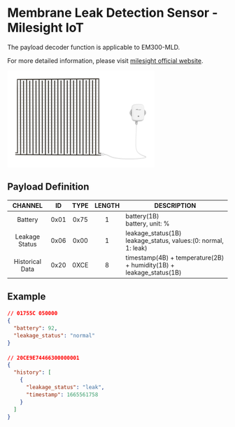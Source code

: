 # Membrane Leak Detection Sensor - Milesight IoT

The payload decoder function is applicable to EM300-MLD.

For more detailed information, please visit [milesight official website](https://www.milesight-iot.com).

![EM300-MLD](EM300-MLD.png)

## Payload Definition

|     CHANNEL     |  ID  | TYPE | LENGTH | DESCRIPTION                                                         |
| :-------------: | :--: | :--: | :----: | ------------------------------------------------------------------- |
|     Battery     | 0x01 | 0x75 |   1    | battery(1B)<br/>battery, unit: %                                    |
| Leakage Status  | 0x06 | 0x00 |   1    | leakage_status(1B)<br/>leakage_status, values:(0: normal, 1: leak)  |
| Historical Data | 0x20 | 0XCE |   8    | timestamp(4B) + temperature(2B) + humidity(1B) + leakage_status(1B) |

## Example

```json
// 01755C 050000
{
  "battery": 92,
  "leakage_status": "normal"
}

// 20CE9E74466300000001
{
  "history": [
    {
      "leakage_status": "leak",
      "timestamp": 1665561758
    }
  ]
}
```
